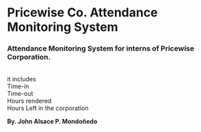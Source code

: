 <h1>Pricewise Co. Attendance Monitoring System</h1>
<h3>Attendance Monitoring System for interns of Pricewise Corporation.</h3>
<br>it includes
  <br>Time-in
  <br>Time-out
  <br>Hours rendered
  <br>Hours Left in the corporation
 
<B >By. John Alsace P. Mondoñedo</B>
